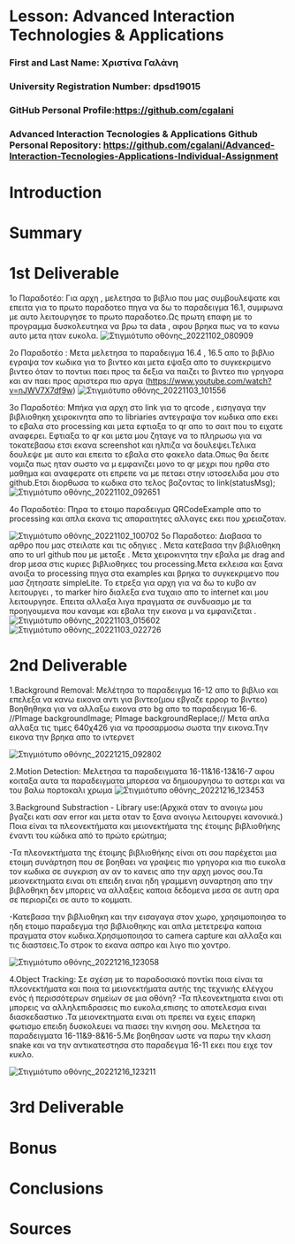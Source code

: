 # Lesson: Advanced Interaction Technologies & Applications

### First and Last Name: Χριστίνα Γαλάνη
### University Registration Number: dpsd19015
### GitHub Personal Profile:https://github.com/cgalani
### Advanced Interaction Tecnologies & Applications Github Personal Repository: https://github.com/cgalani/Advanced-Interaction-Tecnologies-Applications-Individual-Assignment

# Introduction

# Summary


# 1st Deliverable
1ο Παραδοτέο:  Για αρχη , μελετησα το βιβλιο που μας συμβουλεψατε και επειτα για το πρωτο παραδοτεο πηγα να δω το παραδειγμα 16.1, συμφωνα με αυτο λειτουργησε το πρωτο παραδοτεο.Ως πρωτη επαφη με το προγραμμα δυσκολευτηκα να βρω τα data , αφου βρηκα πως να το κανω αυτο μετα ηταν ευκολα.
![Στιγμιότυπο οθόνης_20221102_080909](https://user-images.githubusercontent.com/101428984/199628619-68b46bb1-850b-4a2b-9929-c0d5eca48dab.png)

2o Παραδοτέο :
Μετα μελετησα το παραδειγμα 16.4 , 16.5 απο το βιβλιο εγραψα τον κωδικα για το βιντεο και μετα εψαξα απο το συγκεκριμενο βιντεο όταν το ποντικι παει προς τα δεξια να παιζει το βιντεο πιο γρηγορα και αν παει προς αριστερα πιο αργα (https://www.youtube.com/watch?v=nJWV7X7df9w)
![Στιγμιότυπο οθόνης_20221103_101556](https://user-images.githubusercontent.com/101428984/199825251-6ca3d3f1-a567-4f6e-9701-1adc52e862f3.png)


3ο Παραδοτέο:
Μπήκα για αρχη στο link για το qrcode , εισηγαγα την βιβλιοθηκη χειροκινητα απο το libriaries αντεγραψα τον κωδικα απο εκει το εβαλα στο processing και μετα εφτιαξα το qr απο το σαιτ που το ειχατε αναφερει. Εφτιαξα το qr και μετα μου ζηταγε να το πληρωσω για να τοκατεβασω ετσι εκανα screenshot και ηλπιζα να δουλεψει.Τελικα δουλεψε με αυτο και επειτα το εβαλα στο φακελο data.Οπως θα δειτε νομιζα πως  ηταν σωστο να μ εμφανιζει μονο το qr μεχρι που ηρθα στο μαθημα και αναφερατε οτι επρεπε να με πεταει στην ιστοσελιδα μου στο github.Ετσι διορθωσα το κωδικα στο τελος βαζοντας το link(statusMsg);
![Στιγμιότυπο οθόνης_20221102_092651](https://user-images.githubusercontent.com/101428984/199628623-b0f90a6d-7ff3-4e87-8d43-e2e81633d17a.png)

4ο Παραδοτέο:
Πηρα το ετοιμο παραδειγμα QRCodeExample απο το processing και απλα εκανα τις απαραιτητες αλλαγες εκει που χρειαζοταν.


![Στιγμιότυπο οθόνης_20221102_100702](https://user-images.githubusercontent.com/101428984/199628624-1fb82ce7-2b27-420f-aa26-c0fc09b99c10.png)
5ο Παραδοτεο:
Διαβασα το αρθρο που μας στειλατε και τις οδηγιες . Μετα κατεβασα την βιβλιοθηκη απο το url github που με μεταξε . Μετα χειροκινητα την εβαλα με drag and drop μεσα στις κυριες βιβλιοθηκες του processing.Μετα εκλεισα και ξανα ανοιξα το processing  πηγα στα examples και βρηκα το συγκεκριμενο που μασ ζητησατε simpleLite. Το ετρεξα για αρχη για να δω το κυβο αν λειτουργει , το marker hiro διαλεξα ενα τυχαιο απο το internet και μου λειτουργησε. Επειτα αλλαξα λιγα πραγματα σε συνδυασμο με τα προηγουμενα που καναμε και εβαλα την εικονα μ να εμφανιζεται .
![Στιγμιότυπο οθόνης_20221103_015602](https://user-images.githubusercontent.com/101428984/199628611-ef2fb32c-f618-4963-a067-49cdff1045a6.png)
![Στιγμιότυπο οθόνης_20221103_022726](https://user-images.githubusercontent.com/101428984/199828485-a2909633-072c-4062-b990-b4f587920a4e.png)




# 2nd Deliverable
1.Background Removal:
Μελέτησα το παραδειγμα 16-12 απο το βιβλιο και επελεξα να κανω εικονα αντι για βιντεο(μου εβγαζε ερρορ το βιντεο)
Βοηθηθηκα για να αλλαξω εικονα στο bg απο το παραδειγμα 16-6.
//PImage backgroundImage;
PImage backgroundReplace;//
Μετα απλα αλλαξα τις τιμες 640χ426 για να  προσαρμοσω σωστα την εικονα.Την εικονα την βρηκα απο το ιντερνετ


![Στιγμιότυπο οθόνης_20221215_092802](https://user-images.githubusercontent.com/101428984/207982020-7bf4eb13-42e2-4d32-91d5-b2837c66ec7f.png)


2.Motion Detection:
Μελετησα τα παραδειγματα 16-11&16-13&16-7 αφου κοιταξα αυτα τα παραδειγματα μπορεσα να δημιουργησω το αστερι και να του βαλω πορτοκαλι χρωμα
![Στιγμιότυπο οθόνης_20221216_123453](https://user-images.githubusercontent.com/101428984/207982716-c359acd0-6907-43ec-bdac-140e35dc0737.png)


3.Background Substraction - Library use:(Αρχικά οταν το ανοιγω μου βγαζει κατι σαν error και μετα οταν το ξανα ανοιγω λειτουργει κανονικά.)
Ποια είναι τα πλεονεκτήματα και μειονεκτήματα της έτοιμης βιβλιοθήκης έναντι του κώδικα από το πρώτο ερώτημα;

-Τα πλεονεκτήματα της έτοιμης βιβλιοθήκης είναι οτι σου παρέχεται μια ετοιμη συνάρτηση που σε βοηθαει να γραψεις πιο γρηγορα κια πιο ευκολα τον κωδικα σε συγκριση αν αν το κανεις απο την αρχη μονος σου.Τα μειονεκτηματα ειναι οτι επειδη ειναι ηδη γραμμενη συναρτηση απο την βιβλοθηκη δεν μπορεις να αλλαξεις καποια δεδομενα μεσα σε αυτη αρα σε περιοριζει σε αυτο το κομματι.

-Κατεβασα την βιβλιοθηκη και την εισαγαγα στον χωρο, χρησιμοποιησα το ηδη ετοιμο παραδεγμα τησ βιβλιοθηκης και απλα μετετρεψα καποια πραγματα στον κωδικα.Χρησιμοποιησα το camera capture και αλλαξα και τις διαστσεις.Το στροκ το εκανα ασπρο και λιγο πιο χοντρο.

![Στιγμιότυπο οθόνης_20221216_123058](https://user-images.githubusercontent.com/101428984/207982547-9d4f380f-1e98-4d38-b655-787cf0e8fa9c.png)

4.Object Tracking:
Σε σχέση με το παραδοσιακό ποντίκι ποια είναι τα πλεονεκτήματα και ποια τα μειονεκτήματα αυτής της τεχνικής ελέγχου ενός ή περισσότερων σημείων σε μια οθόνη?
-Τα πλεονεκτηματα ειναι οτι μπορεις να αλληλεπιδρασεις πιο ευκολα,επισης το αποτελεσμα ειναι διασκεδαστικο .Τα μειονεκτηματα ειναι οτι πρεπει να εχεις επαρκη φωτισμο επειδη δυσκολευει να πιασει την κινηση σου.
Μελετησα τα παραδειγματα 16-11&9-8&16-5.Με βοηθησαν ωστε να παρω την κλαση snake και να την αντικατεστησα στο παραδεγμα 16-11 εκει που ειχε τον κυκλο.



![Στιγμιότυπο οθόνης_20221216_123211](https://user-images.githubusercontent.com/101428984/207982773-450d79c6-0a82-4852-b48e-833441aa1364.png)


# 3rd Deliverable 


# Bonus 


# Conclusions


# Sources
